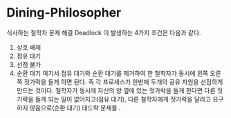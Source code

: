 # Dining-Philosopher
식사하는 철학자 문제 해결
Deadlock 이 발생하는 4가지 조건은 다음과 같다.
1.	상호 배제
2.	점유 대기
3.	선점 불가
4.	순환 대기
여기서 점유 대기와 순환 대기를 제거하여 한 철학자가 동시에 왼쪽 오른쪽 젓가락을 들게 하면 된다.
즉 각 프로세스가 한번에 두개의 공유 자원을 선점하게 만드는 것이다. 
철학자가 동시에 자신의 양 옆에 있는 젓가락을 들게 한다면 다른 젓가락을 들게 되는 일이 없어지고(점유 대기),
다른 철학자에게 젓가락을 달라고 요구하지 않음으로(순환 대기) 데드락 문제를 . 
